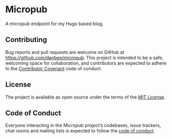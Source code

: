 # Micropub

A micropub endpoint for my Hugo based blog.

## Contributing

Bug reports and pull requests are welcome on GitHub at
https://github.com/danbee/micropub. This project is intended to be a safe,
welcoming space for collaboration, and contributors are expected to adhere to
the [Contributor Covenant](http://contributor-covenant.org) code of conduct.

## License

The project is available as open source under the terms of the [MIT
License](https://opensource.org/licenses/MIT).

## Code of Conduct

Everyone interacting in the Micropub project’s codebases, issue trackers, chat
rooms and mailing lists is expected to follow the [code of
conduct](https://github.com/[USERNAME]/micropub/blob/master/CODE_OF_CONDUCT.md).
